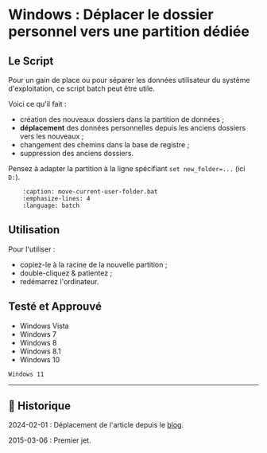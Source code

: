 # Windows : Déplacer le dossier personnel vers une partition dédiée

## Le Script

Pour un gain de place ou pour séparer les données utilisateur du système d'exploitation, ce script batch peut être utile.

Voici ce qu'il fait :

- création des nouveaux dossiers dans la partition de données ;
- **déplacement** des données personnelles depuis les anciens dossiers vers les nouveaux ;
- changement des chemins dans la base de registre ;
- suppression des anciens dossiers.

Pensez à adapter la partition à la ligne spécifiant `set new_folder=...` (ici `D:`).

```{literalinclude} snippets/windows-deplacer-le-dossier-personnel-vers-une-partition-dediee.bat
    :caption: move-current-user-folder.bat
    :emphasize-lines: 4
    :language: batch
```

## Utilisation

Pour l'utiliser :

- copiez-le à la racine de la nouvelle partition ;
- double-cliquez & patientez ;
- redémarrez l'ordinateur.

## Testé et Approuvé

- Windows Vista
- Windows 7
- Windows 8
- Windows 8.1
- Windows 10

```{todo}
Windows 11
```

---

## 📜 Historique

2024-02-01
: Déplacement de l'article depuis le [blog](https://www.tiger-222.fr/?d=2015/03/06/10/49/14-windows-deplacer-le-dossier-personnel-vers-une-partition-dediee).

2015-03-06
: Premier jet.
